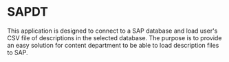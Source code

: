 # SAPDT
This application is designed to connect to a SAP database and load user's CSV file of descriptions in the selected database.
The purpose is to provide an easy solution for content department to be able to load description files to SAP.
